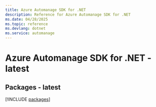 ```yaml
---
title: Azure Automanage SDK for .NET
description: Reference for Azure Automanage SDK for .NET
ms.date: 04/28/2025
ms.topic: reference
ms.devlang: dotnet
ms.service: automanage
---
```

# Azure Automanage SDK for .NET - latest
## Packages - latest
[!INCLUDE [packages](automanage-index.md)]